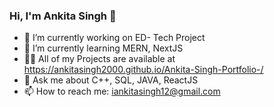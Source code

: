 ### Hi, I'm Ankita Singh 👋

- 🔭 I’m currently working on ED- Tech Project
- 🌱 I’m currently learning MERN, NextJS
- 👩‍💻 All of my Projects are available at
  https://ankitasingh2000.github.io/Ankita-Singh-Portfolio-/
- 💬 Ask me about C++, SQL, JAVA, ReactJS
- 📫 How to reach me: iankitasingh12@gmail.com
<!--
#### Connect with me 😊

#### Languages and Tools 
-->

